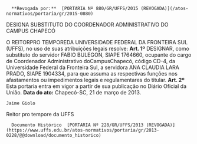       **Revogada por:**  [PORTARIA Nº 880/GR/UFFS/2015 (REVOGADA)](/atos-normativos/portaria/gr/2015-0880) 

   DESIGNA SUBSTITUTO DO COORDENADOR ADMINISTRATIVO DO CAMPUS CHAPECÓ  

 O REITORPRO TEMPOREDA UNIVERSIDADE FEDERAL DA FRONTEIRA SUL (UFFS), no uso de suas atribuições legais resolve:   **Art. 1º** DESIGNAR, como substituto do servidor FABIO BULEGON, SIAPE 1764660, ocupante do cargo de Coordenador Administrativo doCampusChapecó, código CD-4, da Universidade Federal da Fronteira Sul, a servidora ANA CLAUDIA LARA PRADO, SIAPE 1904334, para que assuma as respectivas funções nos afastamentos ou impedimentos legais e regulamentares do titular.   **Art. 2º** Esta portaria entra em vigor a partir de sua publicação no Diário Oficial da União.        **Data do ato:** Chapecó-SC, 21 de março de 2013.   
 

    Jaime Giolo   
 Reitor pro tempore da UFFS 

      Documento Histórico  [PORTARIA Nº 228/GR/UFFS/2013 (REVOGADA)](https://www.uffs.edu.br/atos-normativos/portaria/gr/2013-0228/@@download/documento_historico)     
      